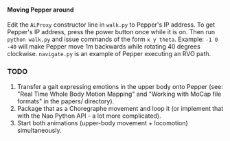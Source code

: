 #### Moving Pepper around

Edit the `ALProxy` constructor line in `walk.py` to Pepper's IP address. To get Pepper's IP address, press the power button once while it is on. Then run `python walk.py` and issue commands of the form `x y theta`. Example: `-1 0 -40` will make Pepper move 1m backwards while rotating 40 degrees clockwise. `navigate.py` is an example of Pepper executing an RVO path.

### TODO

1. Transfer a gait expressing emotions in the upper body onto Pepper (see: "Real Time Whole Body Motion Mapping" and "Working with MoCap file formats" in the papers/ directory).
2. Package that as a Choregraphe movement and loop it (or implement that with the Nao Python API - a lot more complicated).
3. Start both animations (upper-body movement + locomotion) simultaneously.